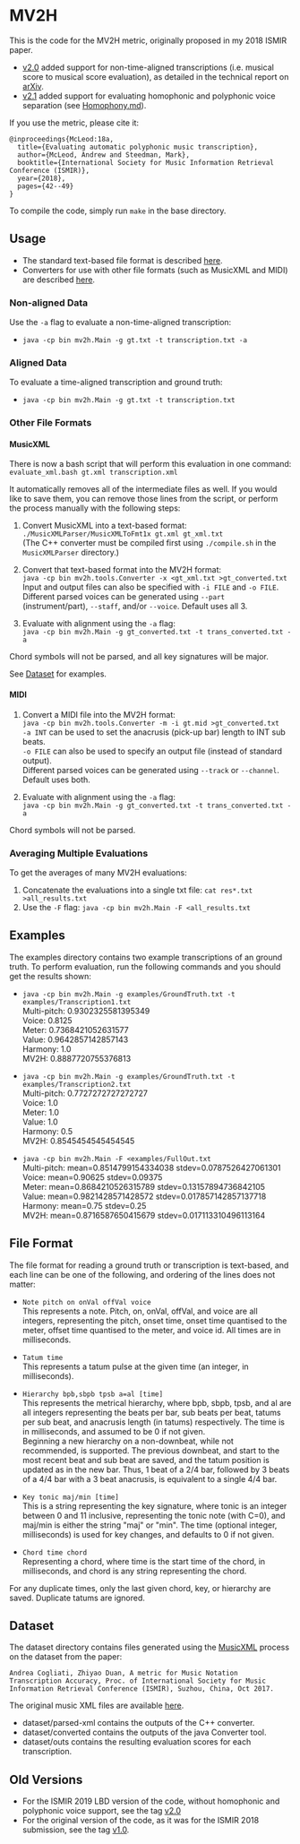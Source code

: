 # MV2H

This is the code for the MV2H metric, originally proposed in my 2018 ISMIR paper.

- [v2.0](https://github.com/apmcleod/MV2H/releases/tag/v2.0) added support for non-time-aligned transcriptions (i.e. musical score to musical score evaluation), as detailed in the technical report on [arXiv](https://arxiv.org/abs/1906.00566).
- [v2.1](https://github.com/apmcleod/MV2H/releases/tag/v2.1) added support for evaluating homophonic and polyphonic voice separation (see [Homophony.md](https://github.com/apmcleod/MV2H/blob/master/Homophony.md)).

If you use the metric, please cite it:

```
@inproceedings{McLeod:18a,
  title={Evaluating automatic polyphonic music transcription},
  author={McLeod, Andrew and Steedman, Mark},
  booktitle={International Society for Music Information Retrieval Conference (ISMIR)},
  year={2018},
  pages={42--49}
}
```

To compile the code, simply run `make` in the base directory.

## Usage
* The standard text-based file format is described [here](#File-Format).
* Converters for use with other file formats (such as MusicXML and MIDI) are described [here](#Other-File-Formats).

### Non-aligned Data
Use the `-a` flag to evaluate a non-time-aligned transcription:
* `java -cp bin mv2h.Main -g gt.txt -t transcription.txt -a`

### Aligned Data
To evaluate a time-aligned transcription and ground truth:
* `java -cp bin mv2h.Main -g gt.txt -t transcription.txt`

### Other File Formats
#### MusicXML
There is now a bash script that will perform this evaluation in one command: `evaluate_xml.bash gt.xml transcription.xml`

It automatically removes all of the intermediate files as well. If you would like to save them, you can remove those lines
from the script, or perform the process manually with the following steps:

1. Convert MusicXML into a text-based format:  
`./MusicXMLParser/MusicXMLToFmt1x gt.xml gt_xml.txt`  
(The C++ converter must be compiled first using `./compile.sh` in the `MusicXMLParser` directory.)

2. Convert that text-based format into the MV2H format:  
`java -cp bin mv2h.tools.Converter -x <gt_xml.txt >gt_converted.txt`  
Input and output files can also be specified with `-i FILE` and `-o FILE`.  
Different parsed voices can be generated using `--part` (instrument/part), `--staff`, and/or `--voice`. Default uses all 3.

3. Evaluate with alignment using the `-a` flag:  
`java -cp bin mv2h.Main -g gt_converted.txt -t trans_converted.txt -a`

Chord symbols will not be parsed, and all key signatures will be major.

See [Dataset](#dataset) for examples.

#### MIDI
1. Convert a MIDI file into the MV2H format:  
`java -cp bin mv2h.tools.Converter -m -i gt.mid >gt_converted.txt`  
`-a INT` can be used to set the anacrusis (pick-up bar) length to INT sub beats.    
`-o FILE` can also be used to specify an output file (instead of standard output).  
Different parsed voices can be generated using `--track` or `--channel`. Default uses both.

2. Evaluate with alignment using the `-a` flag:  
`java -cp bin mv2h.Main -g gt_converted.txt -t trans_converted.txt -a`

Chord symbols will not be parsed.

### Averaging Multiple Evaluations
To get the averages of many MV2H evaluations:
1. Concatenate the evaluations into a single txt file: `cat res*.txt >all_results.txt`
2. Use the `-F` flag: `java -cp bin mv2h.Main -F <all_results.txt`


## Examples
The examples directory contains two example transcriptions of an ground truth. To perform evaluation, run the following commands and you should get the results shown:

 * `java -cp bin mv2h.Main -g examples/GroundTruth.txt -t examples/Transcription1.txt`  
Multi-pitch: 0.9302325581395349  
Voice: 0.8125  
Meter: 0.7368421052631577  
Value: 0.9642857142857143  
Harmony: 1.0  
MV2H: 0.8887720755376813  
 
 * `java -cp bin mv2h.Main -g examples/GroundTruth.txt -t examples/Transcription2.txt`  
Multi-pitch: 0.7727272727272727  
Voice: 1.0  
Meter: 1.0  
Value: 1.0  
Harmony: 0.5  
MV2H: 0.8545454545454545  
 
 * `java -cp bin mv2h.Main -F <examples/FullOut.txt`  
Multi-pitch: mean=0.8514799154334038 stdev=0.0787526427061301  
Voice: mean=0.90625 stdev=0.09375  
Meter: mean=0.8684210526315789 stdev=0.13157894736842105  
Value: mean=0.9821428571428572 stdev=0.017857142857137718  
Harmony: mean=0.75 stdev=0.25  
MV2H: mean=0.8716587650415679 stdev=0.017113310496113164  


## File Format
The file format for reading a ground truth or transcription is text-based, and each line can be one of the following, and ordering of the lines does not matter:

 * `Note pitch on onVal offVal voice`  
This represents a note. Pitch, on, onVal, offVal, and voice are all integers, representing the pitch, onset time, onset time quantised to the meter, offset time quantised to the meter, and voice id. All times are in milliseconds.
 
 * `Tatum time`  
This represents a tatum pulse at the given time (an integer, in milliseconds).
 
 
 * `Hierarchy bpb,sbpb tpsb a=al [time]`  
This represents the metrical hierarchy, where bpb, sbpb, tpsb, and al are all integers representing the beats per bar, sub beats per beat, tatums per sub beat, and anacrusis length (in tatums) respectively. The time is in milliseconds, and assumed to be 0 if not given.  
Beginning a new hierarchy on a non-downbeat, while not recommended, is supported. The previous downbeat, and start to the most recent beat and sub beat are saved, and the tatum position is updated as in the new bar. Thus, 1 beat of a 2/4 bar, followed by 3 beats of a 4/4 bar with a 3 beat anacrusis, is equivalent to a single 4/4 bar.
 
 * `Key tonic maj/min [time]`  
This is a string representing the key signature, where tonic is an integer between 0 and 11 inclusive, representing the tonic note (with C=0), and maj/min is either the string "maj" or "min". The time (optional integer, milliseconds) is used for key changes, and defaults to 0 if not given.
 
 * `Chord time chord`  
Representing a chord, where time is the start time of the chord, in milliseconds, and chord is any string representing the chord.

For any duplicate times, only the last given chord, key, or hierarchy are saved. Duplicate tatums are ignored.


## Dataset
The dataset directory contains files generated using the [MusicXML](#MusicXML) process on the dataset from the paper:
```
Andrea Cogliati, Zhiyao Duan, A metric for Music Notation Transcription Accuracy, Proc. of International Society for Music Information Retrieval Conference (ISMIR), Suzhou, China, Oct 2017.
```
The original music XML files are available [here](https://github.com/AndreaCogliati/MetricForScoreSimilarity).
* dataset/parsed-xml contains the outputs of the C++ converter.
* dataset/converted contains the outputs of the java Converter tool.
* dataset/outs contains the resulting evaluation scores for each transcription.


## Old Versions
- For the ISMIR 2019 LBD version of the code, without homophonic and polyphonic voice support, see the tag [v2.0](https://github.com/apmcleod/MV2H/releases/tag/v2.0)
- For the original version of the code, as it was for the ISMIR 2018 submission, see the tag [v1.0](https://github.com/apmcleod/MV2H/releases/tag/v1.0).
